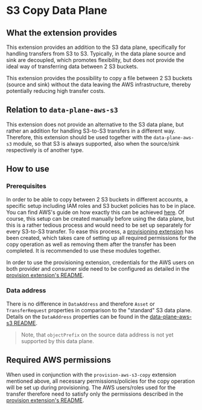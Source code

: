 # S3 Copy Data Plane

## What the extension provides

This extension provides an addition to the S3 data plane, specifically for handling transfers from S3 to S3.
Typically, in the data plane source and sink are decoupled, which promotes flexibility, but does not provide the ideal
way of transferring data between 2 S3 buckets. 

This extension provides the possibility to copy a file between 2 S3 buckets (source and sink) without the data leaving
the AWS infrastructure, thereby potentially reducing high transfer costs.

## Relation to `data-plane-aws-s3`

This extension does not provide an alternative to the S3 data plane, but rather an addition for handling S3-to-S3
transfers in a different way. Therefore, this extension should be used together with the `data-plane-aws-s3` module,
so that S3 is always supported, also when the source/sink respectively is of another type.

## How to use

### Prerequisites

In order to be able to copy between 2 S3 buckets in different accounts, a specific setup including IAM roles and S3
bucket policies has to be in place. You can find AWS's guide on how exactly this can be achieved
[here](https://docs.aws.amazon.com/prescriptive-guidance/latest/patterns/copy-data-from-an-s3-bucket-to-another-account-and-region-by-using-the-aws-cli.html).
Of course, this setup can be created manually before using the data plane, but this is a rather
tedious process and would need to be set up separately for every S3-to-S3 transfer. To ease this process, a
[provisioning extension](../../control-plane/provision/provision-aws-s3-copy/README.md) has been created, which takes
care of setting up all required permissions for the copy operation as well as removing them after the transfer has
been completed. It is recommended to use these modules together.

In order to use the provisioning extension, credentials for the AWS users on both provider and consumer side need to
be configured as detailed in the [provision extension's README](../../control-plane/provision/provision-aws-s3-copy/README.md#prerequisites).

### Data address

There is no difference in `DataAddress` and therefore `Asset` or `TransferRequest` properties in comparison to the
"standard" S3 data plane. Details on the `DataAddress` properties can be found in the
[data-plane-aws-s3 README](../data-plane-aws-s3/README.md#dataaddress-schema).

> Note, that `objectPrefix` on the source data address is not yet supported by this data plane.

## Required AWS permissions

When used in conjunction with the `provision-aws-s3-copy` extension mentioned above, all necessary permissions/policies
for the copy operation will be set up during provisioning. The AWS users/roles used for the transfer therefore need
to satisfy only the permissions described in the
[provision extension's README](../../control-plane/provision/provision-aws-s3-copy/README.md#required-aws-permissions).
